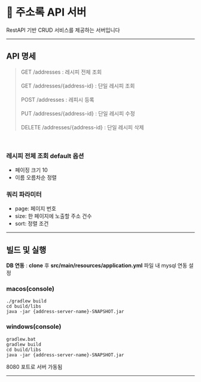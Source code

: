 # 📔 주소록 API 서버

RestAPI 기반 CRUD 서비스를 제공하는 서버입니다

---

## API 명세
> GET /addresses : 레시피 전체 조회 <br/><br/>
> GET /addresses/{address-id} : 단일 레시피 조회 <br/><br/>
> POST /addresses : 레피시 등록 <br/><br/>
> PUT /addresses/{address-id} : 단일 레시피 수정 <br/><br/>
> DELETE /addresses/{address-id} : 단일 레시피 삭제 <br/>

<br/>

### 레시피 전체 조회 default 옵션

- 페이징 크기 10
- 이름 오름차순 정렬

### 쿼리 파라미터

- page: 페이지 번호
- size: 한 페이지에 노출할 주소 건수
- sort: 정렬 조건

---

## 빌드 및 실행

**DB 연동** : **clone** 후 **src/main/resources/application.yml** 파일 내 mysql 연동 설정

### macos(console)

```
./gradlew build  
cd build/libs  
java -jar {address-server-name}-SNAPSHOT.jar  
```

### windows(console)

```
gradlew.bat
gradlew build
cd build/libs
java -jar {address-server-name}-SNAPSHOT.jar
```

8080 포트로 서버 가동됨

---
